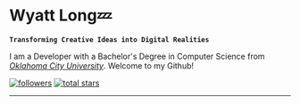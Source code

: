 # Wyatt Long💤

**`Transforming Creative Ideas into Digital Realities`**

I am a Developer with a Bachelor's Degree in Computer Science from [_Oklahoma City University_](https://www.okcu.edu/). Welcome to my Github!

<p align="left">
    <a href="https://github.com/WyattLong?tab=followers">
      <img alt="followers" title="Follow on Github" src="https://custom-icon-badges.demolab.com/github/followers/WyattLong?color=236ad3&labelColor=1155ba&style=for-the-badge&logo=person-add&label+Follow&logoColor=white"/></a>
     <a href="https://github.com/WyattLong?tab=repositories&sort=stargazers">
      <img alt="total stars" title="Stars on Github" src="https://custom-icon-badges.demolab.com/github/stars/WyattLong?color=55960c&style=for-the-badge&labelColor=488207&logo=star"/></a>
 </p>
 
 <hr height=5px></hr>
 
 
 
 
<!--💢❌⭕🔱〽️🚸♻️💠❎➕®️©️🔶🔸🔻🔺🔷
**WyattLong/WyattLong** is a ✨ _special_ ✨ repository because its `README.md` (this file) appears on your GitHub profile.

Here are some ideas to get you started:

- 🔭 I’m currently working on ...
- 🌱 I’m currently learning ...
- 👯 I’m looking to collaborate on ...
- 🤔 I’m looking for help with ...
- 💬 Ask me about ...
- 📫 How to reach me: ...
- 😄 Pronouns: ...
- ⚡ Fun fact: ...
-->

